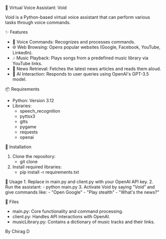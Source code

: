 🌟 Virtual Voice Assistant: Void

Void is a Python-based virtual voice assistant that can perform various tasks through voice commands.


✨ Features
 - 🎤 Voice Commands: Recognizes and processes commands.
 - 🌐 Web Browsing: Opens popular websites (Google, Facebook, YouTube, LinkedIn).
 - 🎶 Music Playback: Plays songs from a predefined music library via YouTube links.
 - 📰 News Retrieval: Fetches the latest news articles and reads them aloud.
 - 🤖 AI Interaction: Responds to user queries using OpenAI's GPT-3.5 model.


📦 Requirements
  - Python: Version 3.12
  - Libraries:
    - speech_recognition
    - pyttsx3
    - gtts
    - pygame
    - requests
    - openai

   
🚀 Installation
   1. Clone the repository:
        - git clone <repository-url>
   2. Install required libraries:
        - pip install -r requirements.txt
     
          
🔧 Usage
    1. Replace <Your Key Here> in main.py and client.py with your OpenAI API key.
    2. Run the assistant:
         - python main.py
   3. Activate Void by saying "Void" and give commands like:
         - "Open Google"
         - "Play stealth"
         - "What's the news?"

           
📁 Files
   - main.py: Core functionality and command processing.
   - client.py: Handles API interactions with OpenAI.
   - musicLibrary.py: Contains a dictionary of music tracks and their links.

By Chirag D

